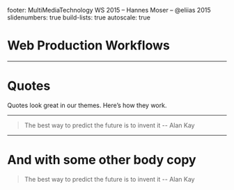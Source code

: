 footer: MultiMediaTechnology WS 2015 – Hannes Moser – @eliias 2015
slidenumbers: true
build-lists: true
autoscale: true

# Web Production Workflows

---

# Quotes

Quotes look great in our themes. Here’s how they work.

---

> The best way to predict the future is to invent it
-- Alan Kay

---

# And with some other body copy

> The best way to predict the future is to invent it
-- Alan Kay